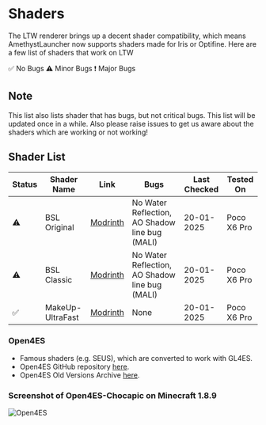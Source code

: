 # Shaders
The LTW renderer brings up a decent shader compatibility, which means AmethystLauncher now supports shaders made for Iris or Optifine. Here are a few list of shaders that work on LTW

✅ No Bugs
⚠️ Minor Bugs
❗ Major Bugs
## Note
This list also lists shader that has bugs, but not critical bugs.
This list will be updated once in a while. Also please raise issues to get us aware about the shaders which are working or not working!


## Shader List
| Status | Shader Name | Link | Bugs | Last Checked | Tested On |
|--------|-------------|------|------|--------------|-----------|
|⚠️|BSL Original|[Modrinth](https://modrinth.com/shader/bsl-shaders)|No Water Reflection, AO Shadow line bug (MALI)|20-01-2025|Poco X6 Pro|
|⚠️|BSL Classic|[Modrinth](https://modrinth.com/shader/bsl-shaders-classic)|No Water Reflection, AO Shadow line bug (MALI)|20-01-2025|Poco X6 Pro|
|✅|MakeUp-UltraFast|[Modrinth](https://modrinth.com/shader/makeup-ultra-fast-shaders)|None|20-01-2025|Poco X6 Pro|


### Open4ES
- Famous shaders (e.g. SEUS), which are converted to work with GL4ES. 
- Open4ES GitHub repository [here](https://github.com/Open4Es/Open4Es-Shader-Android).
- Open4ES Old Versions Archive [here](https://www.mediafire.com/folder/cp87zpb3ichj7/Open4ES).
### Screenshot of Open4ES-Chocapic on Minecraft 1.8.9
![Open4ES](https://cdn.discordapp.com/attachments/967462820012773466/1094273064096764024/Screenshot_2023-04-08-16-49-38-257_net.kdt.pojavlaunch.debug.jpg)
